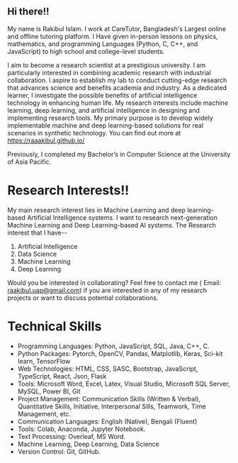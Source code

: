 ## Hi there!! 
My name is Rakibul Islam. I work at CareTutor, Bangladesh's Largest online and offline tutoring platform. I Have given in-person lessons on physics, mathematics, and programming Languages (Python, C, C++, and JavaScript) to high school and college-level students.

I aim to become a research scientist at a prestigious university. I am particularly interested in combining academic research with industrial collaboration. I aspire to establish my lab to conduct cutting-edge research that advances science and benefits academia and industry. As a dedicated learner, I investigate the possible benefits of artificial intelligence technology in enhancing human life. My research interests include machine learning, deep learning, and artificial intelligence in designing and implementing research tools. My primary purpose is to develop widely implementable machine and deep learning-based solutions for real scenarios in synthetic technology. You can find out more at https://raaakibul.github.io/

Previously, I completed my Bachelor’s in Computer Science at the University of Asia Pacific.  

# Research Interests!!
My main research interest lies in Machine Learning and deep learning-based Artificial Intelligence systems. I want to research next-generation Machine Learning and Deep Learning-based AI systems. The Research interest that I have--
1. Artificial Intelligence
2. Data Science
3. Machine Learning
4. Deep Learning

Would you be interested in collaborating?
Feel free to contact me ( Email: raakibul.uap@gmail.com) if you are interested in any of my research projects or want to discuss potential collaborations.


# Technical Skills
 -  Programming Languages: Python, JavaScript, SQL, Java, C++, C.
 -  Python Packages: Pytorch, OpenCV, Pandas, Matplotlib, Keras, Sci-kit learn, TensorFlow
 -  Web Technologies: HTML, CSS, SASC, Bootstrap, JavaScript, TypeScript, React, Json, Flask
 -  Tools: Microsoft Word, Excel, Latex, Visual Studio, Microsoft SQL Server, MySQL, Power BI, Git
 -  Project Management: Communication Skills (Written & Verbal), Quantitative Skills, Initiative, Interpersonal Sills, Teamwork, Time Management, etc.
 -  Communication Languages: English (Native), Bengali (Fluent)
 -  Tools: Colab, Anaconda, Jupyter Notebook.
 -  Text Processing: Overleaf, MS Word.
 -  Machine Learning, Deep Learning, Data Science
 -  Version Control: Git, GitHub.
